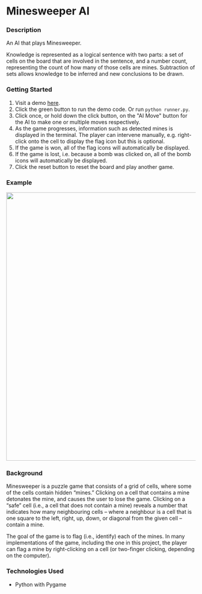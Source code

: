 # Minesweeper AI

### Description
An AI that plays Minesweeper.

Knowledge is represented as a logical sentence with two parts: a set of cells on the board that are involved in the sentence, and a number count, representing the count of how many of those cells are mines. Subtraction of sets allows knowledge to be inferred and new conclusions to be drawn.

### Getting Started
1. Visit a demo [here](https://replit.com/@DanielTsiang/minesweeper).
2. Click the green button to run the demo code. Or run ```python runner.py```.
3. Click once, or hold down the click button, on the "AI Move" button for the AI to make one or multiple moves respectively.
4. As the game progresses, information such as detected mines is displayed in the terminal. The player can intervene manually, e.g. right-click onto the cell to display the flag icon but this is optional.
5. If the game is won, all of the flag icons will automatically be displayed.
6. If the game is lost, i.e. because a bomb was clicked on, all of the bomb icons will automatically be displayed.
7. Click the reset button to reset the board and play another game.

### Example
<p align="center">
  <img width="712" src="https://user-images.githubusercontent.com/74436899/124366273-6e394300-dc46-11eb-9b61-e256c8f964e4.png">
</p>

### Background
Minesweeper is a puzzle game that consists of a grid of cells, where some of the cells contain hidden “mines.” Clicking on a cell that contains a mine detonates the mine, and causes the user to lose the game. Clicking on a “safe” cell (i.e., a cell that does not contain a mine) reveals a number that indicates how many neighbouring cells – where a neighbour is a cell that is one square to the left, right, up, down, or diagonal from the given cell – contain a mine.

The goal of the game is to flag (i.e., identify) each of the mines. In many implementations of the game, including the one in this project, the player can flag a mine by right-clicking on a cell (or two-finger clicking, depending on the computer).

### Technologies Used
* Python with Pygame
